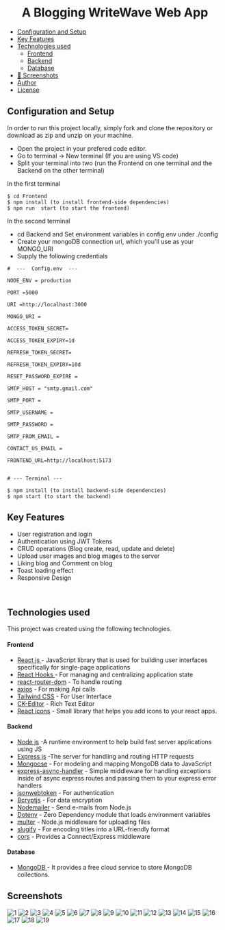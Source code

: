 <H1 align ="center" > A Blogging WriteWave Web App  </h1>

  * [Configuration and Setup](#configuration-and-setup)
  * [Key Features](#key-features)
  * [Technologies used](#technologies-used)
      - [Frontend](#frontend)
      - [Backend](#backend)
      - [Database](#database)
  * [📸 Screenshots](#screenshots)
  * [Author](#author)
  * [License](#license)


## Configuration and Setup

In order to run this project locally, simply fork and clone the repository or download as zip and unzip on your machine.

- Open the project in your prefered code editor.
- Go to terminal -> New terminal (If you are using VS code)
- Split your terminal into two (run the Frontend on one terminal and the Backend on the other terminal)

In the first terminal

```
$ cd Frontend
$ npm install (to install frontend-side dependencies)
$ npm run  start (to start the frontend)
```

In the second terminal

- cd Backend and Set environment variables in config.env under ./config
- Create your mongoDB connection url, which you'll use as your MONGO_URI
- Supply the following credentials

```
#  ---  Config.env  ---

NODE_ENV = production

PORT =5000

URI =http://localhost:3000

MONGO_URI =

ACCESS_TOKEN_SECRET=

ACCESS_TOKEN_EXPIRY=1d

REFRESH_TOKEN_SECRET=

REFRESH_TOKEN_EXPIRY=10d

RESET_PASSWORD_EXPIRE =  

SMTP_HOST = "smtp.gmail.com"

SMTP_PORT = 

SMTP_USERNAME = 

SMTP_PASSWORD =

SMTP_FROM_EMAIL = 

CONTACT_US_EMAIL =

FRONTEND_URL=http://localhost:5173


```


```
# --- Terminal ---

$ npm install (to install backend-side dependencies)
$ npm start (to start the backend)
```

##  Key Features

- User registration and login
- Authentication using JWT Tokens
- CRUD operations (Blog create, read, update and delete)
- Upload user ımages and blog ımages  to the server
- Liking  blog and Comment on blog
- Toast loading effect
- Responsive Design

<br/>

##  Technologies used

This project was created using the following technologies.

####  Frontend 

- [React js ](https://www.npmjs.com/package/react) - JavaScript library that is used for building user interfaces specifically for single-page applications
- [React Hooks  ](https://reactjs.org/docs/hooks-intro.html) - For managing and centralizing application state
- [react-router-dom](https://www.npmjs.com/package/react-router-dom) - To handle routing
- [axios](https://www.npmjs.com/package/axios) - For making Api calls
- [Tailwind CSS](https://developer.mozilla.org/en-US/docs/Web/CSS) - For User Interface
- [CK-Editor](https://ckeditor.com/docs/ckeditor5/latest/builds/guides/integration/frameworks/react.html) - Rich Text Editor 
- [React icons](https://react-icons.github.io/react-icons/) -
 Small library that helps you add icons  to your react apps.

####  Backend 

- [Node js](https://nodejs.org/en/) -A runtime environment to help build fast server applications using JS
- [Express js](https://www.npmjs.com/package/express) -The server for handling and routing HTTP requests
- [Mongoose](https://mongoosejs.com/) - For modeling and mapping MongoDB data to JavaScript
- [express-async-handler](https://www.npmjs.com/package/express-async-handler) - Simple middleware for handling exceptions inside of async express routes and passing them to your express error handlers 
- [jsonwebtoken](https://www.npmjs.com/package/jsonwebtoken) - For authentication
- [Bcryptjs](https://www.npmjs.com/package/bcryptjs) - For data encryption
- [Nodemailer](https://nodemailer.com/about/) - Send e-mails from Node.js
- [Dotenv](https://www.npmjs.com/package/dotenv) - Zero Dependency module that loads environment variables
- [multer](https://www.npmjs.com/package/multer) - Node.js middleware for uploading files 
- [slugify](https://www.npmjs.com/package/slugify) - For encoding titles into a URL-friendly format
- [cors](https://www.npmjs.com/package/cors) - Provides a Connect/Express middleware


####  Database 

 - [MongoDB ](https://www.mongodb.com/) - It provides a free cloud service to store MongoDB collections.
 
 ##  Screenshots 
 
![1](https://github.com/PrinceInScripts/Blog-App/assets/124567410/7796d939-5447-458e-95f0-914f2847a883)
![2](https://github.com/PrinceInScripts/Blog-App/assets/124567410/05008552-d641-44b3-ae38-f4c0987ea5e7)
![3](https://github.com/PrinceInScripts/Blog-App/assets/124567410/e8fbfaec-eb69-4c1f-a76d-3b9b51229bb0)
![4](https://github.com/PrinceInScripts/Blog-App/assets/124567410/6c199423-3bae-4031-b77b-67ace93dcd70)
![5](https://github.com/PrinceInScripts/Blog-App/assets/124567410/3fb4e5ed-ced5-4af2-81d9-497e7d933c27)
![6](https://github.com/PrinceInScripts/Blog-App/assets/124567410/f5b61c2a-7b8a-482e-929c-99b99cd0aa41)
![7](https://github.com/PrinceInScripts/Blog-App/assets/124567410/6fe66d3b-31a3-4ed0-9c47-9a0973b36a9c)
![8](https://github.com/PrinceInScripts/Blog-App/assets/124567410/86ed789d-5455-4c7c-810d-f1e01202b761)
![9](https://github.com/PrinceInScripts/Blog-App/assets/124567410/3f4aa329-9442-4950-928c-450870470120)
![10](https://github.com/PrinceInScripts/Blog-App/assets/124567410/ca9c6a1a-e7ac-4d39-bf9c-05f2c1e1dd6f)
![11](https://github.com/PrinceInScripts/Blog-App/assets/124567410/9384dca3-952f-440f-95e4-8f87987b58e0)
![12](https://github.com/PrinceInScripts/Blog-App/assets/124567410/40116980-f610-4045-b34c-4c7ec2b7c7c6)
![13](https://github.com/PrinceInScripts/Blog-App/assets/124567410/03c125ba-73ad-4694-be11-32b9ad442121)
![14](https://github.com/PrinceInScripts/Blog-App/assets/124567410/48f3dfbe-142e-4a93-a89f-362ad64cd21c)
![15](https://github.com/PrinceInScripts/Blog-App/assets/124567410/33da439e-7c6f-4b64-8a66-d4613ffb8be8)
![16](https://github.com/PrinceInScripts/Blog-App/assets/124567410/6c72f9ea-cc57-49b4-bce2-5caba50a583f)
![17](https://github.com/PrinceInScripts/Blog-App/assets/124567410/45b75924-4075-47fc-a1e6-cd0b9e3d7f4a)
![18](https://github.com/PrinceInScripts/Blog-App/assets/124567410/33cfe765-8c1b-4ab4-81b2-887f7891cd90)
![19](https://github.com/PrinceInScripts/Blog-App/assets/124567410/3b6cffa9-d84e-418a-bcc2-7fd1442d5b5e)